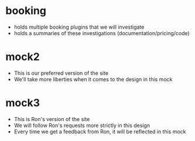 booking
===
+ holds multiple booking plugins that we will investigate
+ holds a summaries of these investigations (documentation/pricing/code)

mock2
===
+ This is our preferred version of the site
+ We'll take more liberties when it comes to the design in this mock

mock3
===
+ This is Ron's version of the site
+ We will follow Ron's requests more strictly in this design
+ Every time we get a feedback from Ron, it will be reflected in this mock